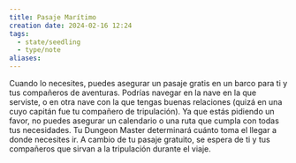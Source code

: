 ```yaml
---
title: Pasaje Marítimo
creation date: 2024-02-16 12:24
tags:
  - state/seedling
  - type/note
aliases:
---
```

Cuando lo necesites, puedes asegurar un pasaje gratis en un barco para ti y tus compañeros de aventuras. Podrías navegar en la nave en la que serviste, o en otra nave con la que tengas buenas relaciones (quizá en una cuyo capitán fue tu compañero de tripulación). Ya que estás pidiendo un favor, no puedes asegurar un calendario o una ruta que cumpla con todas tus necesidades. Tu Dungeon Master determinará cuánto toma el llegar a donde necesites ir. A cambio de tu pasaje gratuito, se espera de ti y tus compañeros que sirvan a la tripulación durante el viaje.
